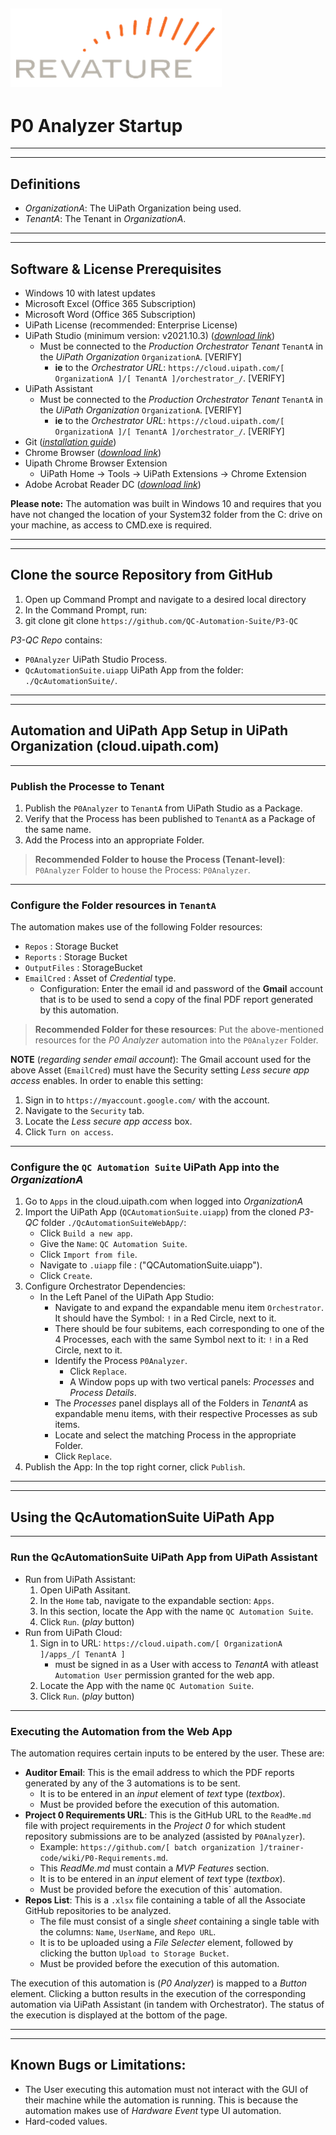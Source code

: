 ![alt text: revature logo](images/revature_logo.PNG)
---

# P0 Analyzer Startup

---
---

## Definitions

- _OrganizationA_: The UiPath Organization being used.
- _TenantA_: The Tenant in _OrganizationA_.

---
---

## Software & License Prerequisites

- Windows 10 with latest updates
- Microsoft Excel (Office 365 Subscription)
- Microsoft Word (Office 365 Subscription)
- UiPath License (recommended: Enterprise License)
- UiPath Studio (minimum version: v2021.10.3) ([_download link_](https://docs.uipath.com/installation-and-upgrade/docs/studio-install-studio))
	* Must be connected to the _Production Orchestrator Tenant_ `TenantA` in the _UiPath Organization_ `OrganizationA`. [VERIFY]
		- __ie__ to the _Orchestrator URL_: `https://cloud.uipath.com/[ OrganizationA ]/[ TenantA ]/orchestrator_/`. [VERIFY]
- UiPath Assistant
	* Must be connected to the _Production Orchestrator Tenant_ `TenantA` in the _UiPath Organization_ `OrganizationA`. [VERIFY]
		- __ie__ to the _Orchestrator URL_: `https://cloud.uipath.com/[ OrganizationA ]/[ TenantA ]/orchestrator_/`. [VERIFY]
- Git ([_installation guide_](https://git-scm.com/book/en/v2/Getting-Started-Installing-Git))
- Chrome Browser ([_download link_](https://www.google.com/chrome/))
- Uipath Chrome Browser Extension
	* UiPath Home -> Tools -> UiPath Extensions -> Chrome Extension
- Adobe Acrobat Reader DC ([_download link_](https://get.adobe.com/reader/))

**Please note:** The automation was built in Windows 10 and requires that you have not changed the location of your System32 folder from the C: drive on your machine, as access to CMD.exe is required.

---
---

## Clone the source Repository from GitHub

1. Open up Command Prompt and navigate to a desired local directory
2. In the Command Prompt, run:
3. git clone git clone `https://github.com/QC-Automation-Suite/P3-QC`

_P3-QC Repo_ contains:
- `P0Analyzer` UiPath Studio Process.
- `QcAutomationSuite.uiapp` UiPath App from the folder: `./QcAutomationSuite/`.

---
---

## Automation and UiPath App Setup in UiPath Organization (cloud.uipath.com)

---

### Publish the Processe to Tenant

1. Publish the `P0Analyzer` to `TenantA` from UiPath Studio as a Package.
2. Verify that the Process has been published to `TenantA` as a Package of the same name.
3. Add the Process into an appropriate Folder.

> __Recommended Folder to house the Process (Tenant-level)__:
> `P0Analyzer` Folder to house the Process: `P0Analyzer`.

---

### Configure the Folder resources in `TenantA`

The automation makes use of the following Folder resources:
- `Repos` : Storage Bucket
- `Reports` : Storage Bucket
- `OutputFiles` : StorageBucket
- `EmailCred` : Asset of _Credential_ type.
	* Configuration: Enter the email id and password of the __Gmail__ account that is to be used to send a copy of the final PDF report generated by this automation.

> __Recommended Folder for these resources__:
> Put the above-mentioned resources for the _P0 Analyzer_ automation into the `P0Analyzer` Folder.

__NOTE__ (_regarding sender email account_): The Gmail account used for the above Asset (`EmailCred`) must have the Security setting _Less secure app access_ enables. In order to enable this setting:
1. Sign in to `https://myaccount.google.com/` with the account.
2. Navigate to the `Security` tab.
3. Locate the _Less secure app access_ box.
4. Click `Turn on access`.

---

### Configure the `QC Automation Suite` UiPath App into the _OrganizationA_

1. Go to `Apps` in the cloud.uipath.com when logged into _OrganizationA_
2. Import the UiPath App (`QCAutomationSuite.uiapp`) from the cloned _P3-QC_ folder `./QcAutomationSuiteWebApp/`:
	- Click `Build a new app`.
	- Give the `Name`: `QC Automation Suite`.
	- Click `Import from file`.
	- Navigate to `.uiapp` file : ("QCAutomationSuite.uiapp").
	- Click `Create`.
3. Configure Orchestrator Dependencies:
	- In the Left Panel of the UiPath App Studio:
		* Navigate to and expand the expandable menu item `Orchestrator`. It should have the Symbol: `!` in a Red Circle, next to it.
		* There should be four subitems, each corresponding to one of the 4 Processes, each with the same Symbol next to it: `!` in a Red Circle, next to it.
		* Identify the Process `P0Analyzer`.
			- Click `Replace`.
			- A Window pops up with two vertical panels: _Processes_ and _Process Details_.
		* The _Processes_ panel displays all of the Folders in _TenantA_ as expandable menu items, with their respective Processes as sub items.
		* Locate and select the matching Process in the appropriate Folder.
		* Click `Replace`.
4. Publish the App: In the top right corner, click `Publish`.

---
---

## Using the QcAutomationSuite UiPath App

---

### Run the QcAutomationSuite UiPath App from UiPath Assistant

- Run from UiPath Assistant:
	1. Open UiPath Assitant.
	2. In the `Home` tab, navigate to the expandable section: `Apps`.
	3. In this section, locate the App with the name `QC Automation Suite`.
	4. Click `Run`. (_play_ button)
- Run from UiPath Cloud:
	1. Sign in to URL: `https://cloud.uipath.com/[ OrganizationA ]/apps_/[ TenantA ]`
		* must be signed in as a User with access to _TenantA_ with atleast `Automation User` permission granted for the web app.
	2. Locate the App with the name `QC Automation Suite`.
	3. Click `Run`. (_play_ button)

---

### Executing the Automation from the Web App

The automation requires certain inputs to be entered by the user. These are:
- __Auditor Email__: This is the email address to which the PDF reports generated by any of the 3 automations is to be sent.
	* It is to be entered in an _input_ element of _text_ type (_textbox_).
	* Must be provided before the execution of this automation.
- __Project 0 Requirements URL__: This is the GitHub URL to the `ReadMe.md` file with project requirements in the _Project 0_ for which student repository submissions are to be analyzed (assisted by `P0Analyzer`).
	* Example: `https://github.com/[ batch organization ]/trainer-code/wiki/P0-Requirements.md`.
	* This _ReadMe.md_ must contain a _MVP Features_ section.
	* It is to be entered in an _input_ element of _text_ type (_textbox_).
	* Must be provided before the execution of this` automation.
- __Repos List__: This is a `.xlsx` file containing a table of all the Associate GitHub repositories to be analyzed.
	* The file must consist of a single _sheet_ containing a single table with the columns: `Name`, `UserName`, and `Repo URL`.
	* It is to be uploaded using a _File Selecter_ element, followed by clicking the button `Upload to Storage Bucket`.
	* Must be provided before the execution of this automation.

The execution of this automation is (_P0 Analyzer_) is mapped to a _Button_ element. Clicking a button results in the execution of the corresponding automation via UiPath Assistant (in tandem with Orchestrator). The status of the execution is displayed at the bottom of the page.

---
---

## Known Bugs or Limitations:
- The User executing this automation must not interact with the GUI of their machine while the automation is running. This is because the automation makes use of _Hardware Event_ type UI automation.
- Hard-coded values.